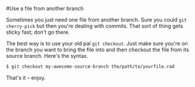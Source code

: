 #Use a file from another branch

Sometimes you just need one file from another branch. Sure you could `git
cherry-pick` but then you're dealing with commits. That sort of thing gets
sticky fast; don't go there.

The best way is to use your old pal `git checkout`. Just make sure you're
on the branch you want to bring the file into and then checkout the file
from its source branch. Here's the syntax.

```bash
$ git checkout my-awesome-source-branch the/path/to/yourfile.rad
```

That's it – enjoy.
